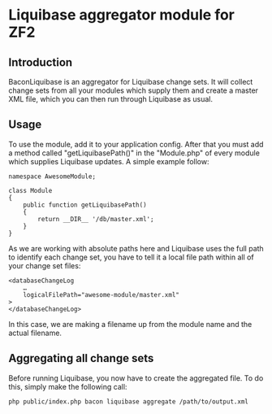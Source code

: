 Liquibase aggregator module for ZF2
===================================

Introduction
------------
BaconLiquibase is an aggregator for Liquibase change sets. It will collect
change sets from all your modules which supply them and create a master XML
file, which you can then run through Liquibase as usual.

Usage
-----
To use the module, add it to your application config. After that you must add
a method called "getLiquibasePath()" in the "Module.php" of every module
which supplies Liquibase updates. A simple example follow:

    namespace AwesomeModule;

    class Module
    {
        public function getLiquibasePath()
        {
            return __DIR__ '/db/master.xml';
        }
    }

As we are working with absolute paths here and Liquibase uses the full path
to identify each change set, you have to tell it a local file path within all
of your change set files:

    <databaseChangeLog
        …
        logicalFilePath="awesome-module/master.xml"
    >
    </databaseChangeLog>

In this case, we are making a filename up from the module name and the actual
filename.

Aggregating all change sets
---------------------------
Before running Liquibase, you now have to create the aggregated file. To do
this, simply make the following call:

    php public/index.php bacon liquibase aggregate /path/to/output.xml
